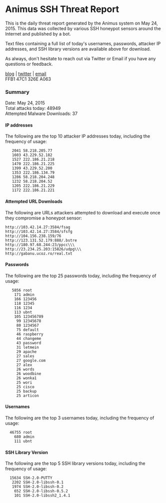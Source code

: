 # Animus SSH Threat Report

This is the daily threat report generated by the Animus system on May 24, 2015. This data was collected by various SSH honeypot sensors around the Internet and published by a bot.  

Text files containing a full list of today's usernames, passwords, attacker IP addresses, and SSH library versions are available above for download.  

As always, don't hesitate to reach out via Twitter or Email if you have any questions or feedback.  

[blog](http://morris.guru) | [twitter](https://twitter.com/andrew___morris) | [email](mailto:andrew@morris.guru)  
FFB1 47C1 326E A063  

### Summary

Date: May 24, 2015  
Total attacks today: 48949  
Attempted Malware Downloads: 37 

#### IP addresses
The following are the top 10 attacker IP addresses today, including the frequency of usage:
```
   2041 58.218.205.77
   1603 43.229.52.182
   1527 222.186.21.218
   1470 222.186.21.225
   1399 43.229.52.200
   1353 222.186.134.79
   1286 58.218.204.248
   1232 58.218.204.52
   1205 222.186.21.229
   1172 222.186.21.221
```

#### Attempted URL Downloads
The following are URLs attackers attempted to download and execute once they compromise a honeypot sensor:
```
http://103.42.14.27:3584/fsag
http://103.42.14.27:3584/sfsfg
http://104.156.238.159/76
http://123.131.52.179:888/.bstre
http://180.97.68.244:23/ppcc\\\
http://23.234.25.203:15826/udpg\\\
http://gabanu.ucoz.ro/real.txt
```

#### Passwords
The following are the top 25 passwords today, including the frequency of usage:
```
   5856 root
    171 admin
    166 123456
    118 12345
    116 1234
    113 ubnt
    105 123456789
     99 12345678
     80 1234567
     75 default
     46 raspberry
     44 changeme
     43 password
     31 letmein
     29 apache
     27 sales
     27 google.com
     27 alex
     26 words
     26 woodbine
     26 wonka1
     25 wori
     25 cisco
     25 backup
     25 articon
```

#### Usernames
The following are the top 3 usernames today, including the frequency of usage:
```
  46755 root
    680 admin
    111 ubnt
```

#### SSH Library Version
The following are the top 5 SSH library versions today, including the frequency of usage:
```
  15634 SSH-2.0-PUTTY
   2202 SSH-2.0-libssh-0.1
   1974 SSH-2.0-libssh-0.2
    652 SSH-2.0-libssh-0.5.2
    101 SSH-2.0-libssh2_1.4.1
```
